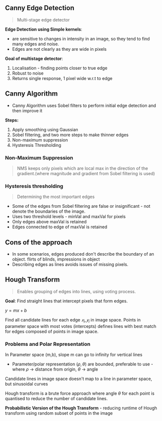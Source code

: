 
## Canny Edge Detection
> Multi-stage edge detector

__Edge Detection using Simple kernels__:
- are sensitive to changes in intensity in an image, so they tend to find many edges and noise.
- Edges are not clearly as they are wide in pixels

__Goal of multistage detector__:

1. Localisation - finding points closer to true edge
2. Robust to noise
3. Returns single response, 1 pixel wide w.r.t to edge

## Canny Algorithm

- Canny Algorithm uses Sobel filters to perform initial edge detection and then improve it

__Steps:__

1. Apply smoothing using Gaussian
2. Sobel filtering, and two more steps to make thinner edges
3. Non-maximum suppression
4. Hysteresis Thresholding

### Non-Maximum Suppression
> NMS keeps only pixels which are local max in the direction of the gradient.(where magnitude and gradient from Sobel filtering is used)


### Hysteresis thresholding
> Determining the most important edges

- Some of the edges from Sobel filtering are false or insignificant - not denote the boundaries of the image.
- Uses two threshold levels - minVal and maxVal for pixels
- Only edges  above maxVal is retained
- Edges connected to edge of maxVal is retained

## Cons of the approach

- In some scenarios, edges produced don't describe the boundary of an object. flirts of blinds, impressions in object
- Describing edges as lines avoids issues of missing pixels.

## Hough Transform
> Enables grouping of edges into lines, using voting process.

__Goal__:
Find straight lines that intercept pixels that form edges.

$y=mx+b$

Find all candidate lines for each edge $𝑥_i , 𝑦_i$ in image space. Points in parameter space with most votes (intercepts) defines lines with best match for edges composed of points in image space.

### Problems and Polar Representation

In Parameter space (m,b), slope m can go to infinity for vertical lines
- Parameter/polar representation ($\rho,\theta$) are bounded, preferable to use - where $\rho$ -> distance from origin, $\theta$ -> angle


Candidate lines in image space doesn't map to a line in parameter space, but sinusoidal curves

Hough transform is a brute force approach where angle $\theta$ for each point is quantised to reduce the number of candidate lines.

__Probabilistic Version of the Hough Transform__ - reducing runtime of Hough transform using random subset of points in the image


